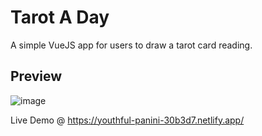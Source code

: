 # Tarot A Day

A simple VueJS app for users to draw a tarot card reading.

## Preview
![image](https://github.com/adrianlimws/tarot_spa/assets/64565597/fe452489-4168-4811-a0e8-f006f5fabd65)

Live Demo @ https://youthful-panini-30b3d7.netlify.app/

